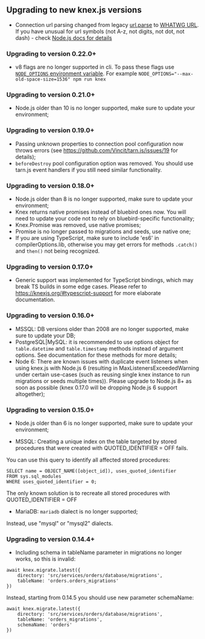 ## Upgrading to new knex.js versions

* Connection url parsing changed from legacy [url.parse](https://nodejs.org/docs/latest-v10.x/api/url.html#url_legacy_url_api) to [WHATWG URL](https://nodejs.org/docs/latest-v10.x/api/url.html#url_the_whatwg_url_api). If you have unusual for url symbols (not A-z, not digits, not dot, not dash) - check [Node.js docs for details](https://nodejs.org/docs/latest-v10.x/api/url.html#url_percent_encoding_in_urls)

### Upgrading to version 0.22.0+

* v8 flags are no longer supported in cli. To pass these flags use [`NODE_OPTIONS` environment variable](https://nodejs.org/api/cli.html#cli_node_options_options).
  For example `NODE_OPTIONS="--max-old-space-size=1536" npm run knex`

### Upgrading to version 0.21.0+

* Node.js older than 10 is no longer supported, make sure to update your environment; 

### Upgrading to version 0.19.0+

* Passing unknown properties to connection pool configuration now throws errors (see https://github.com/Vincit/tarn.js/issues/19 for details);
* `beforeDestroy` pool configuration option was removed. You should use tarn.js event handlers if you still need similar functionality.

### Upgrading to version 0.18.0+

* Node.js older than 8 is no longer supported, make sure to update your environment;
* Knex returns native promises instead of bluebird ones now. You will need to update your code not to rely on bluebird-specific functionality;
* Knex.Promise was removed, use native promises;
* Promise is no longer passed to migrations and seeds, use native one;
* If you are using TypeScript, make sure to include 'es6' in compilerOptions.lib, otherwise you may get errors for methods `.catch()` and `then()` not being recognized.

### Upgrading to version 0.17.0+

* Generic support was implemented for TypeScript bindings, which may break TS builds in some edge cases. Please refer to https://knexjs.org/#typescript-support for more elaborate documentation.

### Upgrading to version 0.16.0+

* MSSQL: DB versions older than 2008 are no longer supported, make sure to update your DB;
* PostgreSQL|MySQL: it is recommended to use options object for `table.datetime` and `table.timestamp` methods instead of argument options. See documentation for these methods for more details; 
* Node 6: There are known issues with duplicate event listeners when using knex.js with Node.js 6 (resulting in MaxListenersExceededWarning under certain use-cases (such as reusing single knex instance to run migrations or seeds multiple times)). Please upgrade to Node.js 8+ as soon as possible (knex 0.17.0 will be dropping Node.js 6 support altogether);

### Upgrading to version 0.15.0+

* Node.js older than 6 is no longer supported, make sure to update your environment;

* MSSQL: Creating a unique index on the table targeted by stored procedures that were created with QUOTED_IDENTIFIER = OFF fails.

You can use this query to identify all affected stored procedures:

```
SELECT name = OBJECT_NAME([object_id]), uses_quoted_identifier
FROM sys.sql_modules
WHERE uses_quoted_identifier = 0;
```

The only known solution is to recreate all stored procedures with QUOTED_IDENTIFIER = OFF

* MariaDB: `mariadb` dialect is no longer supported;

Instead, use "mysql" or "mysql2" dialects.

### Upgrading to version 0.14.4+

* Including schema in tableName parameter in migrations no longer works, so this is invalid:

```
await knex.migrate.latest({
    directory: 'src/services/orders/database/migrations',
    tableName: 'orders.orders_migrations'
})
```

Instead, starting from 0.14.5 you should use new parameter schemaName:

```
await knex.migrate.latest({
    directory: 'src/services/orders/database/migrations',
    tableName: 'orders_migrations',
    schemaName: 'orders'
})
```

